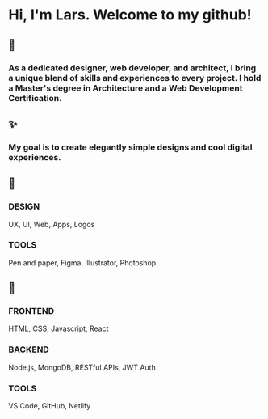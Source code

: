 # Hi, I'm Lars. Welcome to my github!

## 👀
### As a dedicated designer, web developer, and architect, I bring a unique blend of skills and experiences to every project. I hold a Master's degree in Architecture and a Web Development Certification.

## ✨
### My goal is to create elegantly simple designs and cool digital experiences.

## 🌈
### DESIGN
UX, UI, Web, Apps, Logos
### TOOLS
Pen and paper, Figma, Illustrator, Photoshop

## 🚀
### FRONTEND
HTML, CSS, Javascript, React
### BACKEND
Node.js, MongoDB, RESTful APIs, JWT Auth
### TOOLS
VS Code, GitHub, Netlify






<!--
**CodeLars79/CodeLars79** is a ✨ _special_ ✨ repository because its `README.md` (this file) appears on your GitHub profile.

Here are some ideas to get you started:

- 🔭 I’m currently working on ...
- 🌱 I’m currently learning ...
- 👯 I’m looking to collaborate on ...
- 🤔 I’m looking for help with ..
- 💬 Ask me about ...
- 📫 How to reach me: ...
- 😄 Pronouns: ...
- ⚡ Fun fact: ...
-->
